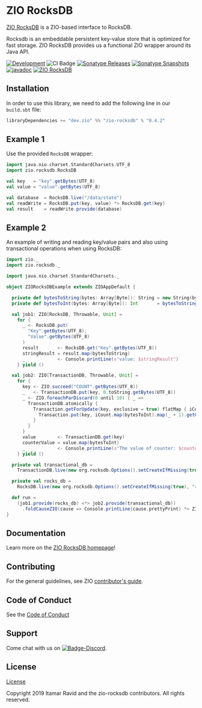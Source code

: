 [//]: # (This file was autogenerated using `zio-sbt-website` plugin via `sbt generateReadme` command.)
[//]: # (So please do not edit it manually. Instead, change "docs/index.md" file or sbt setting keys)
[//]: # (e.g. "readmeDocumentation" and "readmeSupport".)

# ZIO RocksDB

[ZIO RocksDB](https://github.com/zio/zio-rocksdb) is a ZIO-based interface to RocksDB.

Rocksdb is an embeddable persistent key-value store that is optimized for fast storage. ZIO RocksDB provides us a functional ZIO wrapper around its Java API.

[![Development](https://img.shields.io/badge/Project%20Stage-Development-green.svg)](https://github.com/zio/zio/wiki/Project-Stages) ![CI Badge](https://github.com/zio/zio-rocksdb/workflows/CI/badge.svg) [![Sonatype Releases](https://img.shields.io/nexus/r/https/oss.sonatype.org/dev.zio/zio-rocksdb_2.12.svg?label=Sonatype%20Release)](https://oss.sonatype.org/content/repositories/releases/dev/zio/zio-rocksdb_2.12/) [![Sonatype Snapshots](https://img.shields.io/nexus/s/https/oss.sonatype.org/dev.zio/zio-rocksdb_2.12.svg?label=Sonatype%20Snapshot)](https://oss.sonatype.org/content/repositories/snapshots/dev/zio/zio-rocksdb_2.12/) [![javadoc](https://javadoc.io/badge2/dev.zio/zio-rocksdb-docs_2.12/javadoc.svg)](https://javadoc.io/doc/dev.zio/zio-rocksdb-docs_2.12) [![ZIO RocksDB](https://img.shields.io/github/stars/zio/zio-rocksdb?style=social)](https://github.com/zio/zio-rocksdb)

## Installation

In order to use this library, we need to add the following line in our `build.sbt` file:

```scala
libraryDependencies += "dev.zio" %% "zio-rocksdb" % "0.4.2"
```

## Example 1

Use the provided `RocksDB` wrapper:

```scala
import java.nio.charset.StandardCharsets.UTF_8
import zio.rocksdb.RocksDB

val key   = "key".getBytes(UTF_8)
val value = "value".getBytes(UTF_8)

val database  = RocksDB.live("/data/state")
val readWrite = RocksDB.put(key, value) *> RocksDB.get(key)
val result    = readWrite.provide(database)
```

## Example 2

An example of writing and reading key/value pairs and also using transactional operations when using RocksDB:

```scala
import zio._
import zio.rocksdb._

import java.nio.charset.StandardCharsets._

object ZIORocksDBExample extends ZIOAppDefault {

  private def bytesToString(bytes: Array[Byte]): String = new String(bytes, UTF_8)
  private def bytesToInt(bytes: Array[Byte]): Int       = bytesToString(bytes).toInt

  val job1: ZIO[RocksDB, Throwable, Unit] =
    for {
      _ <- RocksDB.put(
        "Key".getBytes(UTF_8),
        "Value".getBytes(UTF_8)
      )
      result       <- RocksDB.get("Key".getBytes(UTF_8))
      stringResult = result.map(bytesToString)
      _            <- Console.printLine(s"value: $stringResult")
    } yield ()

  val job2: ZIO[TransactionDB, Throwable, Unit] =
    for {
      key <- ZIO.succeed("COUNT".getBytes(UTF_8))
      _   <- TransactionDB.put(key, 0.toString.getBytes(UTF_8))
      _ <- ZIO.foreachParDiscard(0 until 10) { _ =>
        TransactionDB.atomically {
          Transaction.getForUpdate(key, exclusive = true) flatMap { iCount =>
            Transaction.put(key, iCount.map(bytesToInt).map(_ + 1).getOrElse(-1).toString.getBytes(UTF_8))
          }
        }
      }
      value        <- TransactionDB.get(key)
      counterValue = value.map(bytesToInt)
      _            <- Console.printLine(s"The value of counter: $counterValue") // Must be 10
    } yield ()

  private val transactional_db =
    TransactionDB.live(new org.rocksdb.Options().setCreateIfMissing(true), "tr_db")

  private val rocks_db =
    RocksDB.live(new org.rocksdb.Options().setCreateIfMissing(true), "rocks_db")

  def run =
    (job1.provide(rocks_db) <*> job2.provide(transactional_db))
      .foldCauseZIO(cause => Console.printLine(cause.prettyPrint) *> ZIO.succeed(1), _ => ZIO.succeed(0))
}
```

## Documentation

Learn more on the [ZIO RocksDB homepage](https://zio.dev/zio-rocksdb/)!

## Contributing

For the general guidelines, see ZIO [contributor's guide](https://zio.dev/about/contributing).

## Code of Conduct

See the [Code of Conduct](https://zio.dev/about/code-of-conduct)

## Support

Come chat with us on [![Badge-Discord]][Link-Discord].

[Badge-Discord]: https://img.shields.io/discord/629491597070827530?logo=discord "chat on discord"
[Link-Discord]: https://discord.gg/2ccFBr4 "Discord"

## License

[License](LICENSE)

Copyright 2019 Itamar Ravid and the zio-rocksdb contributors. All rights reserved.
